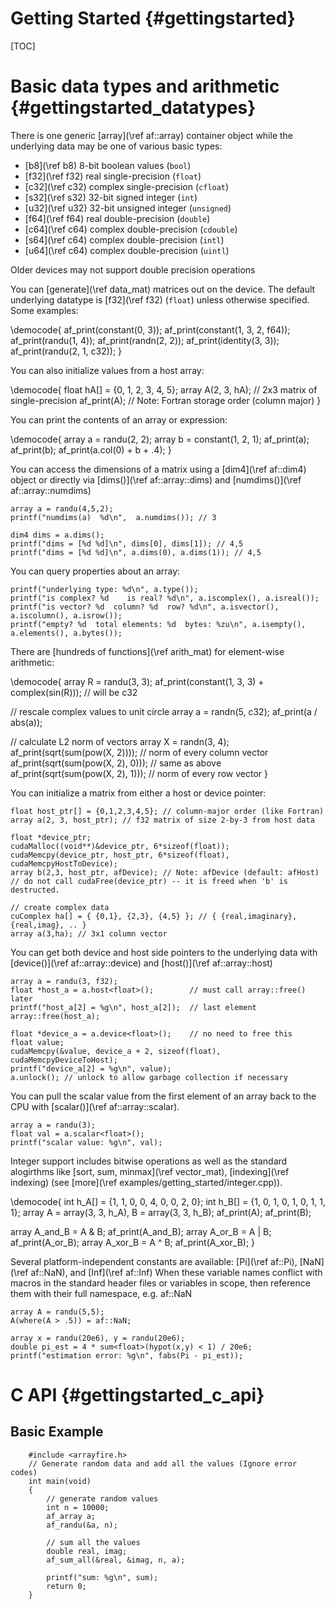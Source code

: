 Getting Started {#gettingstarted}
===============

[TOC]

Basic data types and arithmetic {#gettingstarted_datatypes}
===============================

There is one generic [array](\ref af::array) container object while the
underlying data may be one of various basic types:
* [b8](\ref b8) 8-bit boolean values (`bool`)
* [f32](\ref f32) real single-precision (`float`)
* [c32](\ref c32) complex single-precision (`cfloat`)
* [s32](\ref s32) 32-bit signed integer (`int`)
* [u32](\ref u32) 32-bit unsigned integer (`unsigned`)
* [f64](\ref f64) real double-precision (`double`)
* [c64](\ref c64) complex double-precision (`cdouble`)
* [s64](\ref c64) complex double-precision (`intl`)
* [u64](\ref c64) complex double-precision (`uintl`)


Older devices may not support double precision operations

You can [generate](\ref data_mat) matrices out on the device.  The
default underlying datatype is [f32](\ref f32) (`float`) unless
otherwise specified.  Some examples:

\democode{
af_print(constant(0, 3));
af_print(constant(1, 3, 2, f64));
af_print(randu(1, 4));
af_print(randn(2, 2));
af_print(identity(3, 3));
af_print(randu(2, 1, c32));
}

You can also initialize values from a host array:

\democode{
float hA[] = {0, 1, 2, 3, 4, 5};
array A(2, 3, hA);   // 2x3 matrix of single-precision
af_print(A);            // Note: Fortran storage order (column major)
}

You can print the contents of an array or expression:

\democode{
array a = randu(2, 2);
array b = constant(1, 2, 1);
af_print(a);
af_print(b);
af_print(a.col(0) + b + .4);
}

You can access the dimensions of a matrix using a [dim4](\ref af::dim4) object
or directly via [dims()](\ref af::array::dims) and [numdims()](\ref af::array::numdims)

~~~~~~~~~~~~~~~~~~~~~~~~~~~~~~~~~~~~~~~~~~~~~~~~~~~~~~~~~~~~~~~~~~~~~~~{.cpp}
array a = randu(4,5,2);
printf("numdims(a)  %d\n",  a.numdims()); // 3

dim4 dims = a.dims();
printf("dims = [%d %d]\n", dims[0], dims[1]); // 4,5
printf("dims = [%d %d]\n", a.dims(0), a.dims(1)); // 4,5
~~~~~~~~~~~~~~~~~~~~~~~~~~~~~~~~~~~~~~~~~~~~~~~~~~~~~~~~~~~~~~~~~~~~~~~

You can query properties about an array:

~~~~~~~~~~~~~~~~~~~~~~~~~~~~~~~~~~~~~~~~~~~~~~~~~~~~~~~~~~~~~~~~~~~~~~~{.cpp}
printf("underlying type: %d\n", a.type());
printf("is complex? %d    is real? %d\n", a.iscomplex(), a.isreal());
printf("is vector? %d  column? %d  row? %d\n", a.isvector(), a.iscolumn(), a.isrow());
printf("empty? %d  total elements: %d  bytes: %zu\n", a.isempty(), a.elements(), a.bytes());
~~~~~~~~~~~~~~~~~~~~~~~~~~~~~~~~~~~~~~~~~~~~~~~~~~~~~~~~~~~~~~~~~~~~~~~

There are [hundreds of functions](\ref arith_mat) for element-wise arithmetic:

\democode{
array R = randu(3, 3);
af_print(constant(1, 3, 3) + complex(sin(R)));  // will be c32

// rescale complex values to unit circle
array a = randn(5, c32);
af_print(a / abs(a));

// calculate L2 norm of vectors
array X = randn(3, 4);
af_print(sqrt(sum(pow(X, 2))));     // norm of every column vector
af_print(sqrt(sum(pow(X, 2), 0)));  // same as above
af_print(sqrt(sum(pow(X, 2), 1)));  // norm of every row vector
}

You can initialize a matrix from either a host or device pointer:

~~~~~~~~~~~~~~~~~~~~~~~~~~~~~~~~~~~~~~~~~~~~~~~~~~~~~~~~~~~~~~~~~~~~~~~{.cpp}
float host_ptr[] = {0,1,2,3,4,5}; // column-major order (like Fortran)
array a(2, 3, host_ptr); // f32 matrix of size 2-by-3 from host data

float *device_ptr;
cudaMalloc((void**)&device_ptr, 6*sizeof(float));
cudaMemcpy(device_ptr, host_ptr, 6*sizeof(float), cudaMemcpyHostToDevice);
array b(2,3, host_ptr, afDevice); // Note: afDevice (default: afHost)
// do not call cudaFree(device_ptr) -- it is freed when 'b' is destructed.

// create complex data
cuComplex ha[] = { {0,1}, {2,3}, {4,5} }; // { {real,imaginary}, {real,imag}, .. }
array a(3,ha); // 3x1 column vector
~~~~~~~~~~~~~~~~~~~~~~~~~~~~~~~~~~~~~~~~~~~~~~~~~~~~~~~~~~~~~~~~~~~~~~~

You can get both device and host side pointers to the underlying
data with [device()](\ref af::array::device) and [host()](\ref af::array::host)

~~~~~~~~~~~~~~~~~~~~~~~~~~~~~~~~~~~~~~~~~~~~~~~~~~~~~~~~~~~~~~~~~~~~~~~{.cpp}
array a = randu(3, f32);
float *host_a = a.host<float>();        // must call array::free() later
printf("host_a[2] = %g\n", host_a[2]);  // last element
array::free(host_a);

float *device_a = a.device<float>();    // no need to free this
float value;
cudaMemcpy(&value, device_a + 2, sizeof(float), cudaMemcpyDeviceToHost);
printf("device_a[2] = %g\n", value);
a.unlock(); // unlock to allow garbage collection if necessary
~~~~~~~~~~~~~~~~~~~~~~~~~~~~~~~~~~~~~~~~~~~~~~~~~~~~~~~~~~~~~~~~~~~~~~~

You can pull the scalar value from the first element of an array back to the CPU
with [scalar()](\ref af::array::scalar).

~~~~~~~~~~~~~~~~~~~~~~~~~~~~~~~~~~~~~~~~~~~~~~~~~~~~~~~~~~~~~~~~~~~~~~~{.cpp}
array a = randu(3);
float val = a.scalar<float>();
printf("scalar value: %g\n", val);
~~~~~~~~~~~~~~~~~~~~~~~~~~~~~~~~~~~~~~~~~~~~~~~~~~~~~~~~~~~~~~~~~~~~~~~

Integer support includes bitwise operations as well as the
standard alogirthms like [sort, sum, minmax](\ref vector_mat), [indexing](\ref indexing)
(see [more](\ref examples/getting_started/integer.cpp)).

\democode{
int h_A[] = {1, 1, 0, 0, 4, 0, 0, 2, 0};
int h_B[] = {1, 0, 1, 0, 1, 0, 1, 1, 1};
array A = array(3, 3, h_A), B = array(3, 3, h_B);
af_print(A); af_print(B);

array A_and_B = A & B; af_print(A_and_B);
array  A_or_B = A | B; af_print(A_or_B);
array A_xor_B = A ^ B; af_print(A_xor_B);
}

Several platform-independent constants are available: [Pi](\ref af::Pi),
[NaN](\ref af::NaN), and [Inf](\ref af::Inf)
When these variable names conflict with macros in the standard header
files or variables in scope, then reference them with their full namespace,
e.g. af::NaN

~~~~~~~~~~~~~~~~~~~~~~~~~~~~~~~~~~~~~~~~~~~~~~~~~~~~~~~~~~~~~~~~~~~~~~~{.cpp}
array A = randu(5,5);
A(where(A > .5)) = af::NaN;

array x = randu(20e6), y = randu(20e6);
double pi_est = 4 * sum<float>(hypot(x,y) < 1) / 20e6;
printf("estimation error: %g\n", fabs(Pi - pi_est));
~~~~~~~~~~~~~~~~~~~~~~~~~~~~~~~~~~~~~~~~~~~~~~~~~~~~~~~~~~~~~~~~~~~~~~~


C API {#gettingstarted_c_api}
========================

Basic Example
-------------

~~~~~~~~~~~~~~~~~~~~~~~~~~~~~~~~~~~~~~~~~~~~~~~~~~~~~~~~~~~~~~~~~~~~~~~{.cpp}
    #include <arrayfire.h>
    // Generate random data and add all the values (Ignore error codes)
    int main(void)
    {
        // generate random values
        int n = 10000;
        af_array a;
        af_randu(&a, n);

        // sum all the values
        double real, imag;
        af_sum_all(&real, &imag, n, a);

        printf("sum: %g\n", sum);
        return 0;
    }
~~~~~~~~~~~~~~~~~~~~~~~~~~~~~~~~~~~~~~~~~~~~~~~~~~~~~~~~~~~~~~~~~~~~~~~
